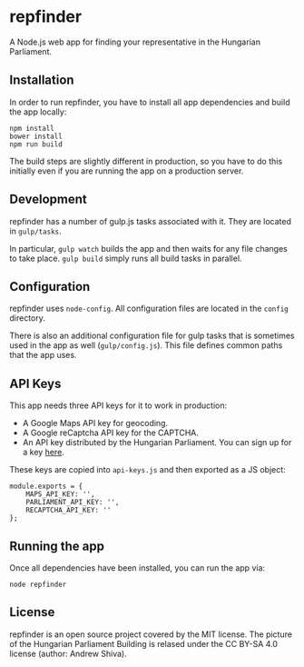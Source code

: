repfinder
=========
A Node.js web app for finding your representative in the Hungarian
Parliament.

Installation
------------
In order to run repfinder, you have to install all app dependencies
and build the app locally:

```
npm install
bower install
npm run build
```

The build steps are slightly different in production, so you have to
do this initially even if you are running the app on a production
server.

Development
-----------
repfinder has a number of gulp.js tasks associated with it. They
are located in `gulp/tasks`.

In particular, `gulp watch` builds the app and then waits for any
file changes to take place. `gulp build` simply runs all build tasks
in parallel.

Configuration
-------------
repfinder uses `node-config`. All configuration files are located
in the `config` directory.

There is also an additional configuration file for gulp tasks that
is sometimes used in the app as well (`gulp/config.js`). This file
defines common paths that the app uses.

API Keys
--------
This app needs three API keys for it to work in production:

 * A Google Maps API key for geocoding.
 * A Google reCaptcha API key for the CAPTCHA.
 * An API key distributed by the Hungarian Parliament. You can
 sign up for a key [here](http://www.parlament.hu/w-api-tajekoztato).

These keys are copied into `api-keys.js` and then exported as a JS
object:

```
module.exports = {
	MAPS_API_KEY: '',
	PARLIAMENT_API_KEY: '',
	RECAPTCHA_API_KEY: ''
};
```

Running the app
---------------
Once all dependencies have been installed, you can run the app via:

```
node repfinder
````

License
-------
repfinder is an open source project covered by the MIT license. The
picture of the Hungarian Parliament Building is relased under the
CC BY-SA 4.0 license (author: Andrew Shiva).